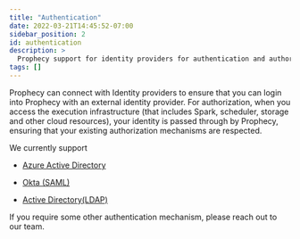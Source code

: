 ```yaml
---
title: "Authentication"
date: 2022-03-21T14:45:52-07:00
sidebar_position: 2
id: authentication
description: >
  Prophecy support for identity providers for authentication and authorization
tags: []
---
```


Prophecy can connect with Identity providers to ensure that you can login into Prophecy with an external identity
provider. For authorization, when you access the execution infrastructure (that includes Spark, scheduler, storage and
other cloud resources), your identity is passed through by Prophecy, ensuring that your existing authorization mechanisms
are respected.

We currently support

- [Azure Active Directory](./azure-ad.md)

- [Okta (SAML)](./saml-okta.md)

- [Active Directory(LDAP)](./active-directory.md)

If you require some other authentication mechanism, please reach out to our team.
